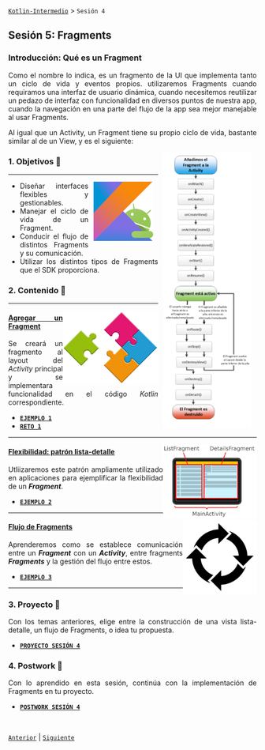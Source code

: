 [`Kotlin-Intermedio`](../Readme.md) > `Sesión 4`


## Sesión 5: Fragments

<div style="text-align: justify;">

### Introducción: Qué es un Fragment 

Como el nombre lo indica, es un fragmento de la UI que implementa tanto un ciclo de vida y eventos propios. utilizaremos Fragments cuando requiramos una interfaz de usuario dinámica, cuando necesitemos reutilizar un pedazo de interfaz con funcionalidad en diversos puntos de nuestra app, cuando la navegación en una parte del flujo de la app sea mejor manejable al usar Fragments.

Al igual que un Activity, un Fragment tiene su propio ciclo de vida, bastante similar al de un View, y es el siguiente:

<img src="images/fragment-cycle.png" align="right" width="180" hspace="10">



### 1. Objetivos :dart: 

---

<img src="../images/android-kotlin.png" align="right" height="120" hspace="10">

- Diseñar interfaces flexibles y gestionables.
- Manejar el ciclo de vida de un Fragment.
- Conducir el flujo de distintos Fragments y su comunicación.
- Utilizar los distintos tipos de Fragments que el SDK proporciona.


### 2. Contenido :blue_book:

---

<img src="images/fragments.jpg" align="right" height="150"> 

#### <ins>Agregar un Fragment</ins>

Se creará un fragmento al layout del _Activity_ principal y se implementara funcionalidad en el código _Kotlin_ correspondiente.

- [**`EJEMPLO 1`**](Ejemplo-01/Readme.md)
- [**`RETO 1`**](Reto-01/Readme.md)

---

<img src="images/list-detail.png" align="right" height="150"> 

#### <ins>Flexibilidad: patrón lista-detalle</ins>

Utliizaremos este patrón ampliamente utilizado en aplicaciones para ejemplificar la flexibilidad de un ___Fragment___.

- [**`EJEMPLO 2`**](Ejemplo-02/Readme.md)

---

<img src="images/flow.png" align="right" height="150"> 

#### <ins>Flujo de Fragments</ins>

Aprenderemos como se establece comunicación entre un ___Fragment___ con un ___Activity___, entre fragments ___Fragments___ y la gestión del flujo entre estos. 

- [**`EJEMPLO 3`**](Ejemplo-03/Readme.md)

---


### 3. Proyecto :hammer:

Con los temas anteriores, elige entre la construcción de una vista lista-detalle, un flujo de Fragments, o idea tu propuesta.

- [**`PROYECTO SESIÓN 4`**](Proyecto/Readme.md)

### 4. Postwork :memo:

Con lo aprendido en esta sesión, continúa con la implementación de Fragments en tu proyecto.

- [**`POSTWORK SESIÓN 4`**](Postwork/Readme.md)

<br/>

[`Anterior`](../Sesion-03/Readme.md) | [`Siguiente`](../Sesion-05/Readme.md)      

</div>

